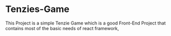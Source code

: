 # Tenzies-Game
This Project is a simple Tenzie Game which is a good Front-End Project that contains most of the basic needs of react framework,

